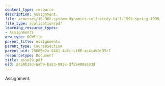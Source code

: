 ```yaml
---
content_type: resource
description: Assignment.
file: /courses/15-988-system-dynamics-self-study-fall-1998-spring-1999/5a58b29d6ab9ba830938df85400a603d_assn29.pdf
file_type: application/pdf
learning_resource_types:
- Assignments
ocw_type: OCWFile
parent_title: Assignments
parent_type: CourseSection
parent_uid: 78665a7a-0481-4dfc-c166-ac4cab9c35c7
resourcetype: Document
title: assn29.pdf
uid: 5a58b29d-6ab9-ba83-0938-df85400a603d
---
```

Assignment.

